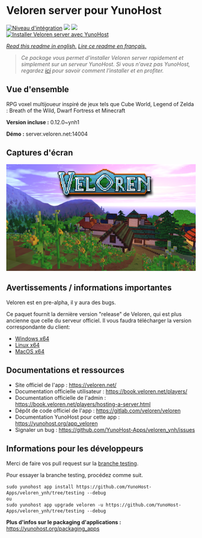 # Veloren server pour YunoHost

[![Niveau d'intégration](https://dash.yunohost.org/integration/veloren.svg)](https://dash.yunohost.org/appci/app/veloren) ![](https://ci-apps.yunohost.org/ci/badges/veloren.status.svg) ![](https://ci-apps.yunohost.org/ci/badges/veloren.maintain.svg)  
[![Installer Veloren server avec YunoHost](https://install-app.yunohost.org/install-with-yunohost.svg)](https://install-app.yunohost.org/?app=veloren)

*[Read this readme in english.](./README.md)*
*[Lire ce readme en français.](./README_fr.md)*

> *Ce package vous permet d'installer Veloren server rapidement et simplement sur un serveur YunoHost.
Si vous n'avez pas YunoHost, regardez [ici](https://yunohost.org/#/install) pour savoir comment l'installer et en profiter.*

## Vue d'ensemble

RPG voxel multijoueur inspiré de jeux tels que Cube World, Legend of Zelda : Breath of the Wild, Dwarf Fortress et Minecraft

**Version incluse :** 0.12.0~ynh1

**Démo :** server.veloren.net:14004

## Captures d'écran

![](./doc/screenshots/veloren.png)

## Avertissements / informations importantes

Veloren est en pre-alpha, il y aura des bugs.

Ce paquet fournit la dernière version "release" de Veloren, qui est plus ancienne que celle du serveur officiel. Il vous faudra télécharger la version correspondante du client:
 * [Windows x64](https://gitlab.com/veloren/veloren/-/jobs/artifacts/v0.12.0/download?job=windows)
 * [Linux x64](https://gitlab.com/veloren/veloren/-/jobs/artifacts/v0.12.0/download?job=linux)
 * [MacOS x64](https://gitlab.com/veloren/veloren/-/jobs/artifacts/v0.12.0/download?job=macos)

## Documentations et ressources

* Site officiel de l'app : https://veloren.net/
* Documentation officielle utilisateur : https://book.veloren.net/players/
* Documentation officielle de l'admin : https://book.veloren.net/players/hosting-a-server.html
* Dépôt de code officiel de l'app : https://gitlab.com/veloren/veloren
* Documentation YunoHost pour cette app : https://yunohost.org/app_veloren
* Signaler un bug : https://github.com/YunoHost-Apps/veloren_ynh/issues

## Informations pour les développeurs

Merci de faire vos pull request sur la [branche testing](https://github.com/YunoHost-Apps/veloren_ynh/tree/testing).

Pour essayer la branche testing, procédez comme suit.
```
sudo yunohost app install https://github.com/YunoHost-Apps/veloren_ynh/tree/testing --debug
ou
sudo yunohost app upgrade veloren -u https://github.com/YunoHost-Apps/veloren_ynh/tree/testing --debug
```

**Plus d'infos sur le packaging d'applications :** https://yunohost.org/packaging_apps
